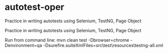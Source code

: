 # autotest-oper
Practice in writing autotests using Selenium, TestNG, Page Object

Practice in writing autotests using Selenium, TestNG, Page Object

Run from command line: mvn clean test -Dbrowser=chrome -Denvironment=qa -Dsurefire.suiteXmlFiles=src\test\resources\testng-all.xml
